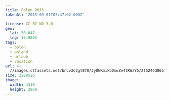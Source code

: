 ```yaml
---
title: Polen 2015
takenAt: '2015-09-01T07:47:02.000Z'

license: CC BY-ND 3.0
geo:
  lat: 50.047
  lng: 19.8805
tags:
  - polen
  - poland
  - urlaub
  - vacation
url: >-
  //images.ctfassets.net/bncv3c2gt878/Jy8NKmikbDmwZe4tRWzY5/2f5246d86bf74d89a5c93c0bf68a4a18/polen-2015_25836644832_o
size: 2298526
image:
  width: 4310
  height: 2868
---
```

